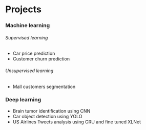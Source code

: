 # Projects
### Machine learning
###### Supervised learning

* Car price prediction 
* Customer churn prediction
###### Unsupervised learning

* Mall customers segmentation

### Deep learning
* Brain tumor identification using CNN
* Car object detection using YOLO
* US Airlines Tweets analysis using GRU and fine tuned XLNet
